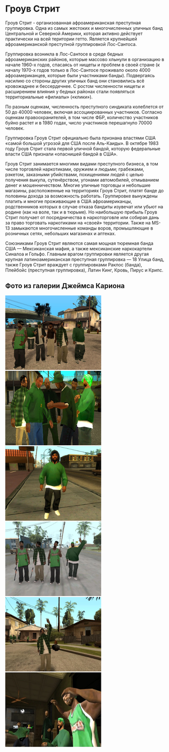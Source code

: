 


<html>
  <head>
  <link rel="stylesheet" href="styles.css">
</head> 
 <body>
  <h1>Гроув Стрит</h1>
  <p>
  Гроув Стрит - организованная  афроамериканская преступная группировка. Одна из самых жестоких и многочисленных уличных банд Центральной и Северной Америки, которая активно действует практически на всей територии гетто. Является крупнейшей афроамериканской преступной группировкой Лос-Сантоса.
   
Группировка возникла в Лос-Сантосе в среде бедных афроамериканских районов, которые массово хлынули в организацию в начале 1960-х годов, спасаясь от нищеты и проблем в своей стране (к началу 1970-х годов только в Лос-Сантосе проживало около 4000 афроамериканцев, которые были участниками банды). Подвергаясь насилию со стороны других уличных банд они становились всё кровожаднее и бессердечнее. С ростом численности нищеты и расширением влияния у бедных районах стали появляться территориальные «филиалы» («клики»).
   
По разным оценкам, численность преступного синдиката колеблется от 50 до 40000 человек, включая ассоциированных участников. Согласно оценкам правоохранителей, в том числе ФБР, количество участников буйно растет и в 1980 годах, число участников перешагнуло 70000 человек.
   
Группировка Гроув Стрит официально была признана властями США «самой большой угрозой для США после Аль-Каиды». В октябре 1983 году Гроув Стрит стала первой уличной бандой, которую федеральные власти США признали «опаснишей бандой в США».
   
Гроув Стрит занимается многими видами преступного бизнеса, в том числе торговлей наркотиками, оружием и людьми; грабежами, рэкетом, заказными убийствами, похищениями людей с целью получения выкупа, сутенёрством, угонами автомобилей, отмыванием денег и мошенничеством. Многие уличные торговцы и небольшие магазины, расположенные на территориях Гроув Стрит, платят банде до половины дохода за возможность работать. Группировке вынуждены платить и многие проживающие в США афроамериканцы, родственников которых в случае отказа бандиты изувечат или убьют на родине (как на воле, так и в тюрьме). Но наибольшую прибыль Гроув Стрит получает от посредничества в наркоторговле или собирая дань за право торговать наркотиками на «своей» территории. Также на MS-13 замыкаются многочисленные команды воров, промышляющие в розничных сетях, небольших магазинах и аптеках.
   
Союзниками Гроув Стрит являются самая мощная тюремная банда США — Мексиканская мафия, а также мексиканские наркокартели Синалоа и Гольфо. Главным врагом группировки является другая крупная латиноамериканская преступная группировка — 18 Улица банд, также Гроув Стрит враждует с группировками Раклос (банда), Плейбойс (преступная группировка), Латин Кинг, Кровь, Пирус и Крипс. </p>
 
 <div class="container">
  <h2> Фото из галерии Джеймса Кариона</h2>
  <p></p> 
  <img src="Безым234янный.png" class="float-left"  width="304" height="236"> 
  <img src="Безымянный.png" class="float-left"  width="304" height="236"> 
   <img src="Безымянн1ый.png" class="float-left"  width="304" height="236"> 
   <img src="Безымянны2й.png" class="float-left"  width="304" height="236"> 
   <img src="Безымянн2222ый.png" class="float-left"  width="304" height="236"> 
   <img src="Безымянн2223ый.png" class="float-centr"  width="304" height="236"> 
</div>
 </body>
</html>
